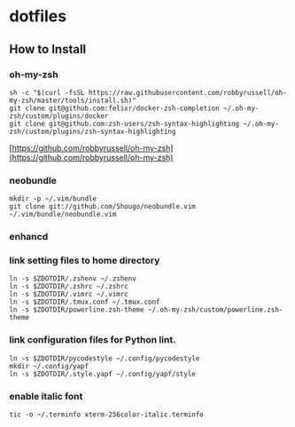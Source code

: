 dotfiles
========

## How to Install

### oh-my-zsh

```shell
sh -c "$(curl -fsSL https://raw.githubusercontent.com/robbyrussell/oh-my-zsh/master/tools/install.sh)"
git clone git@github.com:felixr/docker-zsh-completion ~/.oh-my-zsh/custom/plugins/docker
git clone git@github.com:zsh-users/zsh-syntax-highlighting ~/.oh-my-zsh/custom/plugins/zsh-syntax-highlighting
```

[https://github.com/robbyrussell/oh-my-zsh](https://github.com/robbyrussell/oh-my-zsh)

### neobundle

```shell
mkdir -p ~/.vim/bundle
git clone git://github.com/Shougo/neobundle.vim ~/.vim/bundle/neobundle.vim
```

### enhancd

### link setting files to home directory

```shell
ln -s $ZDOTDIR/.zshenv ~/.zshenv
ln -s $ZDOTDIR/.zshrc ~/.zshrc
ln -s $ZDOTDIR/.vimrc ~/.vimrc
ln -s $ZDOTDIR/.tmux.conf ~/.tmux.conf
ln -s $ZDOTDIR/powerline.zsh-theme ~/.oh-my-zsh/custom/powerline.zsh-theme
```

### link configuration files for Python lint.

```shell
ln -s $ZDOTDIR/pycodestyle ~/.config/pycodestyle
mkdir ~/.config/yapf
ln -s $ZDOTDIR/.style.yapf ~/.config/yapf/style
```

### enable italic font

```shell
tic -o ~/.terminfo xterm-256color-italic.terminfo
```
